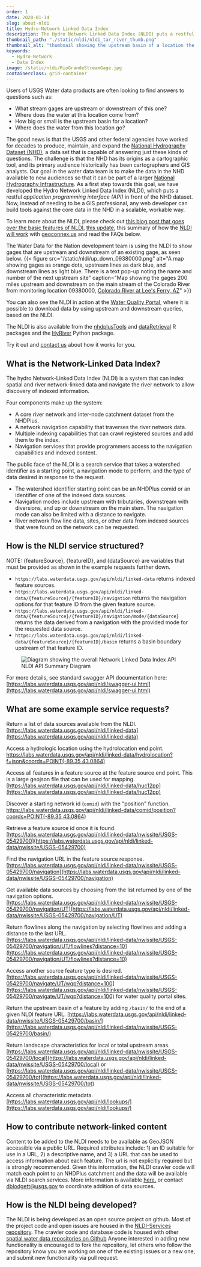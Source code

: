 ```yaml
---
order: 1
date: 2020-01-14
slug: about-nldi
title: Hydro-Network Linked Data Index
description: The Hydro Network Linked Data Index (NLDI) puts a restful application programming interface (API) in front of the National Hydrolography dataset. Now, instead of needing to be a GIS professional, any web developer can build tools against the core data in the NHD in a scalable, workable way.
thumbnail_path: "./static/nldi/nldi_tar_river_thumb.png"
thumbnail_alt: "thumbnail showing the upstream basin of a location the the tar river as a grey outline overlaid on a map, with and upstream flowline as dark blue, and a downstream flowline as light blue."
keywords:
  - Hydro-Network
  - Data Index
image: /static/nldi/RioGrandeStreamGage.jpg
containerclass: grid-container
---
```


Users of USGS Water data products are often looking to find answers to questions such as:

- What stream gages are upstream or downstream of this one?
- Where does the water at this location come from?
- How big or small is the upstream basin for a location?
- Where does the water from this location go?

The good news is that the USGS and other federal agencies have worked for decades to produce, maintain, and expand the [National Hydrography Dataset (NHD)](https://www.usgs.gov/core-science-systems/ngp/national-hydrography), a data set that is capable of answering just these kinds of questions. The challenge is that the NHD has its origins as a cartographic tool, and its primary audience historically has been cartographers and GIS analysts. Our goal in the water data team is to make the data in the NHD available to new audiences so that it can be part of a larger [National Hydrography Infrastructure](https://www.usgs.gov/core-science-systems/ngp/national-hydrography/national-hydrography-infrastructure-working-group). As a first step towards this goal, we have developed the Hydro Network Linked Data Index (NLDI), which puts a restful _application programming interface (API)_ in front of the NHD dataset. Now, instead of needing to be a GIS professional, any web developer can build tools against the core data in the NHD in a scalable, workable way.

To learn more about the NLDI, please check out [this blog post that goes over the basic features of NLDI](https://waterdata.usgs.gov/blog/nldi-intro/), [this update](https://waterdata.usgs.gov/blog/nldi_update/), this summary of how the [NLDI will work](https://waterdata.usgs.gov/blog/nldi-geoconnex/) with [geoconnex.us](https://geoconnex.us/) and read the FAQs below.

The Water Data for the Nation development team is using the NLDI to show gages that are upstream and downstream of an existing gage, as seen below.
{{< figure src="/static/nldi/up_down_09380000.png" alt="A map showing gages as orange dots, upstream lines as dark blue, and downstream lines as light blue. There is a text pop-up noting the name and number of the next upstream site" caption="Map showing the gages 200 miles upstream and downstream on the main stream of the Colorado River from monitoring location 09380000, [Colorado River at Lee's Ferry, AZ](https://waterdata.usgs.gov/monitoring-location/09380000/)" >}}

You can also see the NLDI in action at the [Water Quality Portal](https://www.waterqualitydata.us/portal/#nldiurl=https%3A%2F%2Fcida.usgs.gov%2Fnldi%2Fnwissite%2FUSGS-05428500%2Fnavigate%2FUT%2Fwqp%3Fdistance%3D&mimeType=csv), where it is possible to download data by using upstream and downstream queries, based on the NLDI.

The NLDI is also available from the [nhdplusTools](https://usgs-r.github.io/nhdplusTools/) and [dataRetrieval](http://usgs-r.github.io/dataRetrieval/) R packages and the [HyRiver](https://hyriver.readthedocs.io/en/latest/) Python package.

Try it out and [contact us](https://water.usgs.gov/contact/gsanswers?pemail=gs-w_water_data_for_the_nation&subject=Water%20Data%20for%20the%20Nation%20Labs%20Feedback&viewnote=%3CH1%3EUSGS+NLDI+Feedback%3C/H1%3E) about how it works for you.

## What is the Network-Linked Data Index?

The hydro Network-Linked Data Index (NLDI) is a system that can index spatial and river network-linked data and navigate the river network to allow discovery of indexed information.

Four components make up the system:

- A core river network and inter-node catchment dataset from the NHDPlus.
- A network navigation capability that traverses the river network data.
- Multiple indexing capabilities that can crawl registered sources and add them to the index.
- Navigation services that provide programmers access to the navigation capabilities and indexed content.

The public face of the NLDI is a search service that takes a watershed identifier as a starting point, a navigation mode to perform, and the type of data desired in response to the request.

- The watershed identifier starting point can be an NHDPlus comid or an identifier of one of the indexed data sources.
- Navigation modes include upstream with tributaries, downstream with diversions, and up or downstream on the main stem. The navigation mode can also be limited with a distance to navigate.
- River network flow line data, sites, or other data from indexed sources that were found on the network can be requested.

## How is the NLDI service structured?

NOTE: {featureSource}, {featureID}, and {dataSource} are variables that must be provided as shown in the example requests further down.

- `https://labs.waterdata.usgs.gov/api/nldi/linked-data` returns indexed feature sources.
- `https://labs.waterdata.usgs.gov/api/nldi/linked-data/{featureSource}/{featureID}/navigation` returns the navigation options for that feature ID from the given feature source.
- `https://labs.waterdata.usgs.gov/api/nldi/linked-data/{featureSource}/{featureID}/navigation/mode/{dataSource}` returns the data derived from a navigation with the provided mode for the requested data source.
- `https://labs.waterdata.usgs.gov/api/nldi/linked-data/{featureSource}/{featureID}/basin` returns a basin boundary upstream of that feature ID.

<figure>
<img src='/static/nldi/nldi-api.png' title='Network Linked Data Index API Diagram' alt='Diagram showing the overall Network Linked Data Index API' >
<figcaption>NLDI API Summary Diagram</figcaption>
</figure>

For more details, see standard swagger API documentation here: [https://labs.waterdata.usgs.gov/api/nldi/swagger-ui.html](https://labs.waterdata.usgs.gov/api/nldi/swagger-ui.html)

## What are some example service requests?

Return a list of data sources available from the NLDI.  
[https://labs.waterdata.usgs.gov/api/nldi/linked-data](https://labs.waterdata.usgs.gov/api/nldi/linked-data)

Access a hydrologic location using the hydrolocation end point.  
[https://labs.waterdata.usgs.gov/api/nldi/linked-data/hydrolocation?f=json&coords=POINT(-89.35 43.0864)](<https://labs.waterdata.usgs.gov/api/nldi/linked-data/hydrolocation?coords=POINT(-89.35%2043.0864)>)

Access all features in a feature source at the feature source end point. This is a large geojson file that can be used for mapping.  
[https://labs.waterdata.usgs.gov/api/nldi/linked-data/huc12pp](https://labs.waterdata.usgs.gov/api/nldi/linked-data/huc12pp)

Discover a starting network id (`comid`) with the "position" function.  
[https://labs.waterdata.usgs.gov/api/nldi/linked-data/comid/position?coords=POINT(-89.35 43.0864)](<https://labs.waterdata.usgs.gov/api/nldi/linked-data/comid/position?coords=POINT(-89.35%2043.0864)>)

Retrieve a feature source id once it is found.  
[https://labs.waterdata.usgs.gov/api/nldi/linked-data/nwissite/USGS-05429700](https://labs.waterdata.usgs.gov/api/nldi/linked-data/nwissite/USGS-05429700)

Find the navigation URL in the feature source response.  
[https://labs.waterdata.usgs.gov/api/nldi/linked-data/nwissite/USGS-05429700/navigation](https://labs.waterdata.usgs.gov/api/nldi/linked-data/nwissite/USGS-05429700/navigation)

Get available data sources by choosing from the list returned by one of the navigation options.  
[https://labs.waterdata.usgs.gov/api/nldi/linked-data/nwissite/USGS-05429700/navigation/UT](https://labs.waterdata.usgs.gov/api/nldi/linked-data/nwissite/USGS-05429700/navigation/UT)

Return flowlines along the navigation by selecting flowlines and adding a distance to the last URL.  
[https://labs.waterdata.usgs.gov/api/nldi/linked-data/nwissite/USGS-05429700/navigation/UT/flowlines?distance=10](https://labs.waterdata.usgs.gov/api/nldi/linked-data/nwissite/USGS-05429700/navigation/UT/flowlines?distance=10)

Access another source feature type is desired.  
[https://labs.waterdata.usgs.gov/api/nldi/linked-data/nwissite/USGS-05429700/navigate/UT/wqp?distance=100](https://labs.waterdata.usgs.gov/api/nldi/linked-data/nwissite/USGS-05429700/navigate/UT/wqp?distance=100) for water quality portal sites.

Return the upstream basin of a feature by adding `/basin/` to the end of a given NLDI feature URL.
[https://labs.waterdata.usgs.gov/api/nldi/linked-data/nwissite/USGS-05429700/basin/](https://labs.waterdata.usgs.gov/api/nldi/linked-data/nwissite/USGS-05429700/basin/)

Return landscape characteristics for local or total upstream areas.  
[https://labs.waterdata.usgs.gov/api/nldi/linked-data/nwissite/USGS-05429700/local](https://labs.waterdata.usgs.gov/api/nldi/linked-data/nwissite/USGS-05429700/local) or  
[https://labs.waterdata.usgs.gov/api/nldi/linked-data/nwissite/USGS-05429700/tot](https://labs.waterdata.usgs.gov/api/nldi/linked-data/nwissite/USGS-05429700/tot)

Access all characteristic metadata.  
[https://labs.waterdata.usgs.gov/api/nldi/lookups/](https://labs.waterdata.usgs.gov/api/nldi/lookups/)

## How to contribute network-linked content

Content to be added to the NLDI needs to be available as GeoJSON accessible via a public URL. Required attributes include: 1) an ID suitable for use in a URL, 2) a descriptive name, and 3) a URL that can be used to access information about each feature. The url is not explicitly required but is strongly recommended. Given this information, the NLDI crawler code will match each point to an NHDPlus catchment and the data will be available via NLDI search services. More information is available [here.](https://github.com/internetofwater/nldi-crawler) or contact [dblodgett@usgs.gov](mailto:dblodgett@usgs.gov) to coordinate addition of data sources.

## How is the NLDI being developed?

The NLDI is being developed as an open source project on github. Most of the project code and open issues are housed in the [NLDI-Services repository](https://github.com/internetofwater/nldi-services). The crawler code and database code is housed with other [spatial water data repositories on Github](https://github.com/internetofwater) Anyone interested in adding new functionality is encouraged to fork the repository, let others who follow the repository know you are working on one of the existing issues or a new one, and submit new functionality via pull request.
